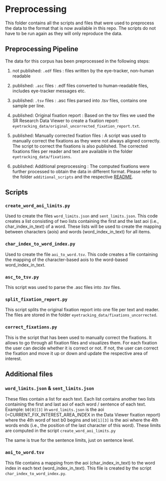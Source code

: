 # Preprocessing

This folder contains all the scripts and files that were used to preprocess the data to the format that is now 
available in this repo. The scripts do not have to be run again as they will only reproduce the data. 

## Preprocessing Pipeline
The data for this corpus has been preprocessed in the following steps:

1. not published: ``.edf`` files
: files written by the eye-tracker, non-human readable

2. published: ``.asc`` files
: .edf files converted to human-readable files, includes eye-tracker messages etc. 

3. published: ``.tsv`` files
: .asc files parsed into .tsv files, contains one sample per line.

4. published: Original fixation report
: Based on the tsv files we used the SR Research Data Viewer to create a fixation report: ``eyetracking_data/original_uncorrected_fixation_report.txt``.

5. published: Manually corrected fixation files
: A script was used to manually correct the fixations as they were not always aligned correctly. The script to correct 
the fixations is also published.
The corrected fixations files per reader and text are available in the folder ``eyetracking_data/fixations``.

6. published: Additional preprocessing
: The computed fixations were further processed to obtain the data in different format. Please refer to the folder 
`additional_scripts` and the respective [README](../additional_scripts/ADDITIONAL_SCRIPTS.md).


## Scripts

### `create_word_aoi_limits.py`
Used to create the files `word_limits.json` and `sent_limits.json`.
This code creates a list consisting of two lists containing the first and the last aoi (i.e., char_index_in_text) of 
a word. These lists  will be used to create the mapping between characters (aois) and words (word_index_in_text) for all
items.

### `char_index_to_word_index.py`
Used to create the file `aoi_to_word.tsv`.
This code creates a file containing the mapping of the character-based aois to the word-based word_index_in_text.

### `asc_to_tsv.py`
This script was used to parse the .asc files into .tsv files.

### `split_fixation_report.py`
This script splits the original fixation report into one file per text and reader. The files are stored in the folder
`eyetracking_data/fixations_uncorrected`.

### `correct_fixations.py`
This is the script that has been used to manually correct the fixations. It allows to go through all fixation files and
visualizes them. For each fixation the user can decide whether it is correct or not. If not, the user can correct the fixation
and move it up or down and update the respective area of interest.


## Additional  files
### `word_limits.json` & `sent_limits.json`

These files contain a list for each text. Each list contains another two lists containing the first and last aoi of each word / sentence of each text. Example: `b0[0][3]` in `word_limits.json` is the aoi (=CURRENT_FIX_INTEREST_AREA_INDEX in the Data Viewer fixation report) where the 4th word of text b0 begins and
`b0[1][3]` is the aoi where the 4th words ends (i.e., the position of the last character of this word). These
limits are computed in the script ``create_word_aoi_limits.py``

The same is true for the sentence limits, just on sentence level.

### `aoi_to_word.tsv`

This file contains a mapping from the aoi (char_index_in_text) to the word index in each text (word_index_in_text). 
This file is created by the script ``char_index_to_word_index.py``.
